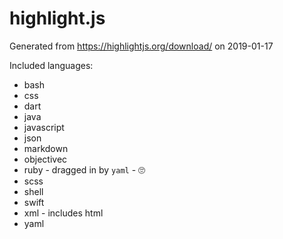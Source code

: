 # highlight.js

Generated from https://highlightjs.org/download/ on 2019-01-17

Included languages:

* bash
* css
* dart
* java
* javascript
* json
* markdown
* objectivec
* ruby - dragged in by `yaml` - 🙄
* scss
* shell
* swift
* xml - includes html
* yaml
